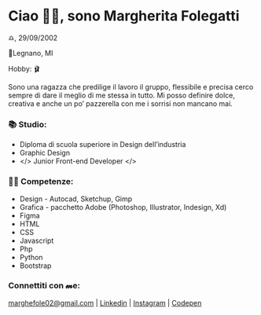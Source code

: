 # Ciao 👋🏻, sono Margherita Folegatti

♎︎, 29/09/2002

📍Legnano, MI

Hobby: 🩰

Sono una ragazza che predilige il lavoro il gruppo, flessibile e precisa cerco sempre di dare il meglio di me stessa in tutto.
Mi posso definire dolce, creativa e anche un po’ pazzerella con me i sorrisi non mancano mai.

### 📚 Studio:

- Diploma di scuola superiore in Design dell’industria
- Graphic Design 
- </> Junior Front-end Developer </>

### 👩‍💻 Competenze:

- Design - Autocad, Sketchup, Gimp
- Grafica - pacchetto Adobe (Photoshop, Illustrator, Indesign, Xd)
- Figma
- HTML
- CSS
- Javascript
- Php
- Python
- Bootstrap

### Connettiti con 𝓶e:
marghefole02@gmail.com | [Linkedin](https://www.linkedin.com/in/margherita-folegatti/) | [Instagram](https://instagram.com/margheritafolegatti?igshid=NTc4MTIwNjQ2YQ==) | [Codepen](https://codepen.io/MargheritaFolegatti)


